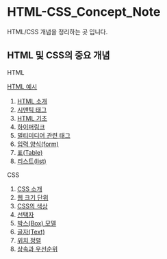# HTML-CSS_Concept_Note

HTML/CSS 개념을 정리하는 곳 입니다.

## HTML 및 CSS의 중요 개념

HTML

[HTML 예시](https://github.com/tinskyblue/HTML-CSS_Concept_Note/tree/master/example/exhtml/)

1. [HTML 소개](https://github.com/tinskyblue/HTML-CSS_Concept_Note/blob/master/concept_Note/HTML_introduce.md/)
2. [시맨틱 태그](https://github.com/tinskyblue/HTML-CSS_Concept_Note/blob/master/concept_Note/HTML_semantic_tag.md/)
3. [HTML 기초](https://github.com/tinskyblue/HTML-CSS_Concept_Note/blob/master/concept_Note/HTML_basics.md)
5. [하이퍼링크](https://github.com/tinskyblue/HTML-CSS_Concept_Note/blob/master/concept_Note/HTML_hyperlink.md/)
6. [멀티미디어 관련 태그](https://github.com/tinskyblue/HTML-CSS_Concept_Note/blob/master/concept_Note/HTML_multimedia_tag.md/)
7. [입력 양식(form)](https://github.com/tinskyblue/HTML-CSS_Concept_Note/blob/master/concept_Note/HTML_form.md/)
8. [표(Table)](https://github.com/tinskyblue/HTML-CSS_Concept_Note/blob/master/concept_Note/HTML_table.md/)
9. [리스트(list)](https://github.com/tinskyblue/HTML-CSS_Concept_Note/blob/master/concept_Note/HTML_list.md/)

CSS

1. [CSS 소개](https://github.com/tinskyblue/HTML-CSS_Concept_Note/blob/master/concept_Note/CSS_introduce.md/)
2. [웹 크기 단위](https://github.com/tinskyblue/HTML-CSS_Concept_Note/blob/master/concept_Note/CSS_web_size_unit.md/)
3. [CSS의 색상](https://github.com/tinskyblue/HTML-CSS_Concept_Note/blob/master/concept_Note/CSS_color.md/)
4. [선택자](https://github.com/tinskyblue/HTML-CSS_Concept_Note/blob/master/concept_Note/CSS_selector.md/)
5. [박스(Box) 모델](https://github.com/tinskyblue/HTML-CSS_Concept_Note/blob/master/concept_Note/CSS_box.md/)
6. [글자(Text)](https://github.com/tinskyblue/HTML-CSS_Concept_Note/blob/master/concept_Note/CSS_text.md/)
7. [위치 정렬](https://github.com/tinskyblue/HTML-CSS_Concept_Note/blob/master/concept_Note/CSS_position_alignment.md/)
8. [상속과 우선순위](https://github.com/tinskyblue/HTML-CSS_Concept_Note/blob/master/concept_Note/CSS_Inheritance_%20Priority.md/)
